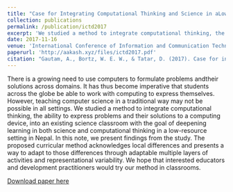 ```yaml
---
title: "Case for Integrating Computational Thinking and Science in aLow-Resource Setting"
collection: publications
permalink: /publication/ictd2017
excerpt: 'We studied a method to integrate computational thinking, the ability to express problems and their solutions to a computing device, into an existing science classroom with the goal of deepening learning in both science and computational thinking in a low-resource setting in Nepal.'
date: 2017-11-16
venue: 'International Conference of Information and Communication Technologies on Development (ICTD)'
paperurl: 'http://aakash.xyz/files/ictd2017.pdf'
citation: "Gautam, A., Bortz, W. E. W., & Tatar, D. (2017). Case for integrating computational thinking and science in a low-resource setting. In <i>Proceedings of the Ninth International Conference on Information and Communication Technologies and Development (ICTD'17)</i>."
---
```

There is a growing need to use computers to formulate problems andtheir solutions across domains. It has thus become imperative that students across the globe be able to work with computing to express themselves. However, teaching computer science in a traditional way may not be possible in all settings. We studied a method to integrate computational thinking, the ability to express problems and their solutions to a computing device, into an existing science classroom with the goal of deepening learning in both science and computational thinking in a low-resource setting in Nepal. In this note, we present findings from the study. The proposed curricular method acknowledges local differences and presents a way to adapt to those differences through adaptable multiple layers of activities and representational variability. We hope that interested educators and development practitioners would try our method in classrooms.

[Download paper here](http://aakash.xyz/files/ictd2017.pdf)
